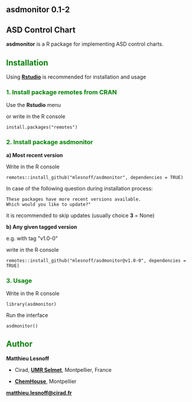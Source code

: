 ## asdmonitor 0.1-2  
## ASD Control Chart 

**asdmonitor** is a R package for implementing ASD control charts.

## <span style="color:green"> **Installation** </span> 

Using [**Rstudio**](https://www.rstudio.com/products/rstudio/download/) is recommended for installation and usage

### <span style="color:green"> 1.  Install package **remotes** from CRAN </span>

Use the **Rstudio** menu 

or write in the R console
```{r}
install.packages("remotes")
```

### <span style="color:green"> 2. Install package **asdmonitor** </span> 

**a) Most recent version**

Write in the R console
```{r}
remotes::install_github("mlesnoff/asdmonitor", dependencies = TRUE)
```
In case of the following question during installation process:
```{r}
These packages have more recent versions available.
Which would you like to update?"
```
it is recommended to skip updates (usually choice **3** = None)

**b) Any given tagged version**

e.g. with tag "v1.0-0"

write in the R console
```{r}
remotes::install_github("mlesnoff/asdmonitor@v1.0-0", dependencies = TRUE)
```

### <span style="color:green"> 3. Usage </span>

Write in the R console
```{r}
library(asdmonitor)
```

Run the interface
```{r}
asdmonitor()
```

## <span style="color:green"> **Author** </span> 

**Matthieu Lesnoff**

- Cirad, [**UMR Selmet**](https://umr-selmet.cirad.fr/en), Montpellier, France

- [**ChemHouse**](https://www.chemproject.org/ChemHouse), Montpellier

**matthieu.lesnoff@cirad.fr**






